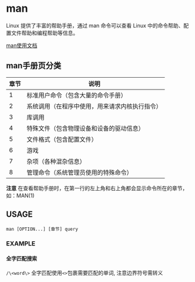 # man
Linux 提供了丰富的帮助手册，通过 man 命令可以查看 Linux 中的命令帮助、配置文件帮助和编程帮助等信息。

[man使用文档](https://gnu-linux.readthedocs.io/zh/latest/Chapter01/00_man.html)

## man手册页分类
|章节           |	说明                                          |
|---------------|------------------------------------------------|
|1              |	标准用户命令（包含大量的命令手册）              |
|2              |	系统调用（在程序中使用，用来请求内核执行指令）   |
|3              |	库调用                                        |
|4              |	特殊文件（包含物理设备和设备的驱动信息）         |
|5              |	文件格式（包含配置文件）                        |
|6              |	游戏                                          |
|7              |	杂项（各种混杂信息）                            |
|8              |	管理命令（系统管理员使用的特殊命令）             |

**注意** 在查看帮助手册时，在第一行的左上角和右上角都会显示命令所在的章节，如：MAN(1)

## USAGE

`man [OPTION...] [章节] query`

### EXAMPLE

#### 全字匹配搜索

`/\<word\>` 全字匹配使用`<>`包裹需要匹配的单词, 注意边界符号需转义